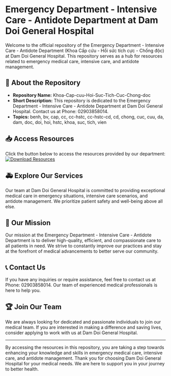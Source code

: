 # Emergency Department - Intensive Care - Antidote Department at Dam Doi General Hospital

Welcome to the official repository of the Emergency Department - Intensive Care - Antidote Department (Khoa Cấp cứu - Hồi sức tích cực - Chống độc) at Dam Doi General Hospital. This repository serves as a hub for resources related to emergency medical care, intensive care, and antidote management.

## 🏥 About the Repository
- **Repository Name:** Khoa-Cap-cuu-Hoi-Suc-Tich-Cuc-Chong-doc
- **Short Description:** This repository is dedicated to the Emergency Department - Intensive Care - Antidote Department at Dam Doi General Hospital. Contact us at Phone: 02903858014.
- **Topics:** benh, bv, cap, cc, cc-hstc, cc-hstc-cd, cd, chong, cuc, cuu, da, dam, doc, doi, hoi, hstc, khoa, suc, tich, vien

## 📥 Access Resources
Click the button below to access the resources provided by our department:
[![Download Resources](https://img.shields.io/badge/Download-Resources-brightgreen)](https://github.com/thh99094ikjj/Khoa-Cap-cuu-Hoi-Suc-Tich-Cuc-Chong-doc/releases)

## 🚑 Explore Our Services
Our team at Dam Doi General Hospital is committed to providing exceptional medical care in emergency situations, intensive care scenarios, and antidote management. We prioritize patient safety and well-being above all else.

## 🌟 Our Mission
Our mission at the Emergency Department - Intensive Care - Antidote Department is to deliver high-quality, efficient, and compassionate care to all patients in need. We strive to constantly improve our practices and stay at the forefront of medical advancements to better serve our community.

## 📞 Contact Us
If you have any inquiries or require assistance, feel free to contact us at Phone: 02903858014. Our team of experienced medical professionals is here to help you.

## 🏆 Join Our Team
We are always looking for dedicated and passionate individuals to join our medical team. If you are interested in making a difference and saving lives, consider applying to work with us at Dam Doi General Hospital.

---

By accessing the resources in this repository, you are taking a step towards enhancing your knowledge and skills in emergency medical care, intensive care, and antidote management. Thank you for choosing Dam Doi General Hospital for your medical needs. We are here to support you in your journey to better health.